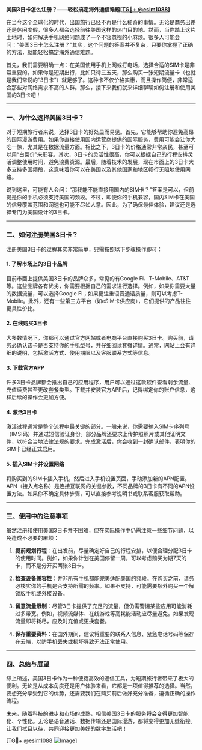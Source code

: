 **美国3日卡怎么注册？——轻松搞定海外通信难题[[TG💪+ @esim1088](https://t.me/s/esim1088)]**

在当今这个全球化的时代，出国旅行已经不再是什么稀奇的事情。无论是商务出差还是休闲度假，很多人都会选择前往美国这样的热门目的地。然而，当你踏上这片土地时，如何解决手机网络问题成了一个不容忽视的小麻烦。很多人可能会问：“美国3日卡怎么注册？”其实，这个问题的答案并不复杂，只要你掌握了正确的方法，就能轻松搞定海外通信难题。

首先，我们需要明确一点：在美国使用手机上网或打电话，选择合适的SIM卡是非常重要的。如果你是短期出行，比如只待三五天，那么购买一张短期流量卡（也就是我们常说的“3日卡”）就足够了。这种卡不仅价格实惠，而且操作简便，非常适合那些对网络需求不高的人群。那么，接下来我们就来详细聊聊如何注册和使用美国的3日卡吧！

---

### **一、为什么选择美国3日卡？**

对于短期旅行者来说，选择3日卡的好处显而易见。首先，它能够帮助你避免高昂的国际漫游费用。如果你直接使用国内运营商提供的国际服务，费用可能会让你大吃一惊，尤其是在数据流量方面。相比之下，3日卡的价格通常非常亲民，甚至可以用“白菜价”来形容。其次，3日卡的灵活性很高，你可以根据自己的行程安排灵活调整使用时间，避免浪费资源。最后，随着技术的发展，现在市面上的3日卡大多支持多国频段，这意味着你可以在美国以及其他国家和地区畅行无阻地使用网络。

说到这里，可能有人会问：“那我能不能直接用国内的SIM卡？”答案是可以，但前提是你的手机必须支持美国的频段。不过，即便你的手机兼容，国内SIM卡在美国的信号覆盖范围和网速也可能不尽如人意。因此，为了确保最佳体验，建议还是选择专门为美国设计的3日卡。

---

### **二、如何注册美国3日卡？**

注册美国3日卡的过程其实非常简单，只需按照以下步骤操作即可：

#### **1. 了解市场上的3日卡品牌**
目前市面上提供美国3日卡的品牌众多，常见的有Google Fi、T-Mobile、AT&T等。这些品牌各有优劣，你需要根据自己的需求进行选择。例如，如果你需要大量的数据流量，可以选择Google Fi；如果更注重语音通话质量，则可以考虑T-Mobile。此外，还有一些第三方平台（如eSIM卡供应商），它们提供的产品往往更具性价比。

#### **2. 在线购买3日卡**
大多数情况下，你都可以通过官方网站或者电商平台直接购买3日卡。购买前，请务必确认该卡是否支持你的手机型号，并仔细阅读套餐详情。通常，网站上会有详细的说明，包括激活方式、使用期限以及客服联系方式等信息。

#### **3. 下载官方APP**
许多3日卡品牌都会推出自己的应用程序，用户可以通过这款软件查看剩余流量、充值续费甚至更改套餐类型。下载并安装官方APP后，记得绑定你的账户信息，这样后续的操作会更加方便。

#### **4. 激活3日卡**
激活过程通常是整个流程中最关键的部分。一般来说，你需要输入SIM卡序列号（IMSI码）并通过短信验证身份。部分品牌还要求上传护照照片或其他证明文件，以符合当地法律法规的要求。完成激活后，你会收到一封确认邮件，表明你的SIM卡已经正式启用。

#### **5. 插入SIM卡并设置网络**
将购买到的SIM卡插入手机，然后进入手机设置页面，手动添加新的APN配置。APN（接入点名称）是连接互联网的关键参数，不同品牌的3日卡有不同的APN设置方法。如果你不确定具体步骤，可以直接参考说明书或联系客服获取帮助。

---

### **三、使用中的注意事项**

虽然注册和使用美国3日卡并不困难，但在实际操作中仍需注意一些细节问题，以免造成不必要的麻烦：

1. **提前规划行程**：在出发前，尽量确定好自己的行程安排，以便合理分配3日卡的使用时间。例如，如果你计划在美国停留一周，可以考虑购买为期7天的卡，而不是分开买两张3日卡。

2. **检查设备兼容性**：并非所有手机都能完美适配美国的频段。在购买之前，请务必核实你的手机是否支持所需的频率。如果不支持，可能需要额外购买一个解锁版手机或外接设备。

3. **留意流量限制**：尽管3日卡提供了充足的流量，但仍需警惕某些应用可能消耗过多带宽。例如，视频流媒体、在线游戏等高耗能活动应尽量避免。如果发现流量即将耗尽，应及时充值或更换套餐。

4. **保存重要资料**：在国外期间，建议将重要的联系人信息、紧急电话号码等保存在云端，以防手机丢失或损坏导致无法正常使用。

---

### **四、总结与展望**

综上所述，美国3日卡作为一种便捷高效的通信工具，为短期旅行者带来了极大的便利。无论是从成本角度还是用户体验来看，它都是一项值得推荐的选择。当然，要想充分享受到它的优势，还需要我们在购买前后做好充分准备，遵循正确的操作流程。

未来，随着科技的进步和市场的成熟，相信美国3日卡的服务将会变得更加智能化、个性化。无论是语音通话、数据传输还是国际漫游，都将变得更加无缝衔接。让我们拭目以待，共同迎接更加美好的数字生活吧！

[[TG💪+ @esim1088](https://t.me/s/esim1088) ![Image](https://i.postimg.cc/4NQfJmqS/Snipaste-2025-05-13-00-14-12.png)]